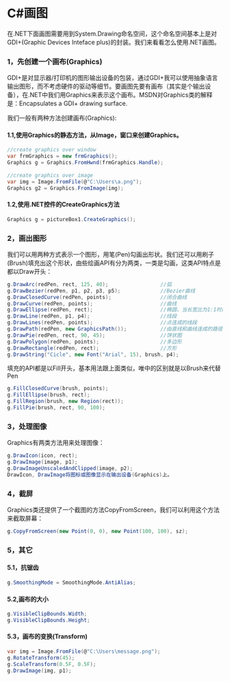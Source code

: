 C#画图
====

在.NET下面画图需要用到System.Drawing命名空间，这个命名空间基本上是对GDI+(Graphic Devices Inteface plus)的封装。我们来看看怎么使用.NET画图。

### 1，先创建一个画布(Graphics)

GDI+是对显示器/打印机的图形输出设备的包装，通过GDI+我可以使用抽象语言输出图形，而不考虑硬件的驱动等细节。要画图先要有画布（其实是个输出设备），在.NET中我们用Graphics来表示这个画布。MSDN对Graphics类的解释是：Encapsulates a GDI+ drawing surface.

我们一般有两种方法创建画布(Graphics):

#### 1.1,使用Graphics的静态方法，从Image，窗口来创建Graphics。

```csharp
//create graphics over window
var frmGraphics = new frmGraphics();
Graphics g = Graphics.FromHwnd(frmGraphics.Handle);
 
//create graphics over image
var img = Image.FromFile(@"C:\Users\a.png");
Graphics g2 = Graphics.FromImage(img);
```

#### 1.2,使用.NET控件的CreateGraphics方法

```csharp
Graphics g = pictureBox1.CreateGraphics();
```

### 2，画出图形

我们可以用两种方式表示一个图形，用笔(Pen)勾画出形状。我们还可以用刷子(Brush)填充出这个形状，由些绘画API有分为两类，一类是勾画，这类API特点是都以Draw开头：

```csharp
g.DrawArc(redPen, rect, 125, 40);                 //弧
g.DrawBezier(redPen, p1, p2, p3, p5);             //Bezier曲线
g.DrawClosedCurve(redPen, points);                //闭合曲线
g.DrawCurve(redPen, points);                      //曲线
g.DrawEllipse(redPen, rect);                      //椭圆，当长宽比为1:1时即为圆
g.DrawLine(redPen, p1, p4);                       //线段
g.DrawLines(redPen, points);                      //点连成的线段
g.DrawPath(redPen, new GraphicsPath());           //由直线和曲线连成的路径
g.DrawPie(redPen, rect, 90, 45);                  //饼状图
g.DrawPolygon(redPen, points);                    //多边形
g.DrawRectangle(redPen, rect);                    //方形
g.DrawString("Cicle", new Font("Arial", 15), brush, p4);
```

填充的API都是以Fill开头，基本用法跟上面类似，唯中的区别就是以Brush来代替Pen

```csharp
g.FillClosedCurve(brush, points);
g.FillEllipse(brush, rect);
g.FillRegion(brush, new Region(rect));
g.FillPie(brush, rect, 90, 100);
```

### 3，处理图像

Graphics有两类方法用来处理图像：

```csharp
g.DrawIcon(icon, rect);
g.DrawImage(image, p1);
g.DrawImageUnscaledAndClipped(image, p2);
DrawIcon, DrawImage将图标或图像显示在输出设备(Graphics)上。
```
 
### 4，截屏

Graphics类还提供了一个截图的方法CopyFromScreen，我们可以利用这个方法来截取屏幕：

```csharp
g.CopyFromScreen(new Point(0, 0), new Point(100, 100), sz);
```

### 5，其它

#### 5.1，抗锯齿

```csharp
g.SmoothingMode = SmoothingMode.AntiAlias;
```

#### 5.2,画布的大小

```csharp
g.VisibleClipBounds.Width;
g.VisibleClipBounds.Height;
```

#### 5.3，画布的变换(Transform)

```csharp
var img = Image.FromFile(@"C:\Users\message.png");
g.RotateTransform(45);
g.ScaleTransform(0.5F, 0.5F);
g.DrawImage(img, p1);
```
